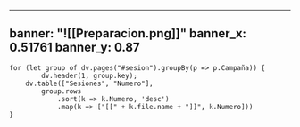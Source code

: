 
---
banner: "![[Preparacion.png]]"
banner_x: 0.51761
banner_y: 0.87
---
```dataviewjs
for (let group of dv.pages("#sesion").groupBy(p => p.Campaña)) {
		dv.header(1, group.key);
	dv.table(["Sesiones", "Numero"],
		group.rows
			.sort(k => k.Numero, 'desc')
			.map(k => ["[[" + k.file.name + "]]", k.Numero]))
}
```
